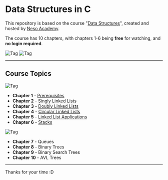 # Data Structures in C

This repository is based on the course "[Data Structures](https://www.nesoacademy.org/cs/01-data-structures)", created and hosted by [Neso Academy](https://www.nesoacademy.org).

The course has 10 chapters, with chapters 1-6 being **free** for watching, and **no login required**.

![Tag](https://img.shields.io/badge/Study%20Material-429CF5)
![Tag](https://img.shields.io/badge/Status-On_going-orange)

---

## Course Topics

![Tag](https://img.shields.io/badge/Free%20Content-0EC943)
- **Chapter 1** - [Prerequisites](https://www.nesoacademy.org/cs/01-data-structures/01-prerequisite/01-introduction-to-data-structures)
- **Chapter 2** - [Singly Linked Lists](https://www.nesoacademy.org/cs/01-data-structures/02-singly-linked-list/01-introduction-to-linked-lists)
- **Chapter 3** - [Doubly Linked Lists](https://www.nesoacademy.org/cs/01-data-structures/03-doubly-linked-list/01-introduction-to-doubly-linked-list)
- **Chapter 4** - [Circular Linked Lists](https://www.nesoacademy.org/cs/01-data-structures/04-circular-linked-list/01-introduction-to-circular-linked-list)
- **Chapter 5** - [Linked List Applications](https://www.nesoacademy.org/cs/01-data-structures/05-linked-list-applications/02-application-of-linked-list-polynomial-arithmetic)
- **Chapter 6** - [Stacks](https://www.nesoacademy.org/cs/01-data-structures/06-stacks/01-introduction-to-stacks)

![Tag](https://img.shields.io/badge/Paid%20Content-F5B642)
- **Chapter 7** - Queues
- **Chapter 8** - Binary Trees
- **Chapter 9** - Binary Search Trees
- **Chapter 10** - AVL Trees

---

Thanks for your time :D
